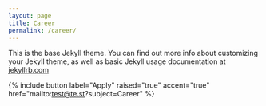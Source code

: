 ```yaml
---
layout: page
title: Career
permalink: /career/
---
```


This is the base Jekyll theme. You can find out more info about customizing your Jekyll theme, as well as basic Jekyll usage documentation at [jekyllrb.com](http://jekyllrb.com/)

{% include button label="Apply" raised="true" accent="true" href="mailto:test@te.st?subject=Career" %}
